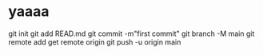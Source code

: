 # yaaaa
git init
git add  READ.md
git commit -m"first commit"
git branch -M main
git remote add
get remote origin 
git push -u origin main
